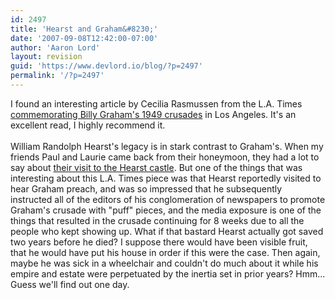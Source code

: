 ```yaml
---
id: 2497
title: 'Hearst and Graham&#8230;'
date: '2007-09-08T12:42:00-07:00'
author: 'Aaron Lord'
layout: revision
guid: 'https://www.devlord.io/blog/?p=2497'
permalink: '/?p=2497'
---
```


I found an interesting article by Cecilia Rasmussen from the L.A. Times <a href="http://www.latimes.com/features/religion/la-me-then2sep02,1,449759.story">commemorating Billy Graham's 1949 crusades</a> in Los Angeles.  It's an excellent read, I highly recommend it.<br /><br />William Randolph Hearst's legacy is in stark contrast to Graham's.  When my friends Paul and Laurie came back from their honeymoon, they had a lot to say about <a href="http://www.getunderground.com/underground/columns/article.cfm?Article_ID=2244">their visit to the Hearst castle</a>.  But one of the things that was interesting about this L.A. Times piece was that Hearst reportedly visited to hear Graham preach, and was so impressed that he subsequently instructed all of the editors of his conglomeration of newspapers to promote Graham's crusade with "puff" pieces, and the media exposure is one of the things that resulted in the crusade continuing for 8 weeks due to all the people who kept showing up.  What if that bastard Hearst actually got saved two years before he died?  I suppose there would have been visible fruit, that he would have put his house in order if this were the case.  Then again, maybe he was sick in a wheelchair and couldn't do much about it while his empire and estate were perpetuated by the inertia set in prior years?  Hmm...  Guess we'll find out one day.<div class="blogger-post-footer"></div>